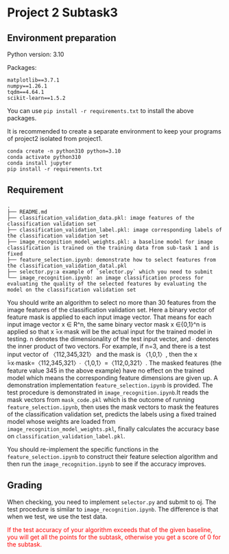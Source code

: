 # Project 2 Subtask3

## Environment preparation
Python version: 3.10

Packages:
```
matplotlib==3.7.1
numpy==1.26.1
tqdm==4.64.1
scikit-learn==1.5.2
```
You can use `pip install -r requirements.txt` to install the above packages.

It is recommended to create a separate environment to keep your programs of project2 isolated from project1.
```
conda create -n python310 python=3.10
conda activate python310
conda install jupyter
pip install -r requirements.txt
```

## Requirement
```
.
├── README.md
├── classification_validation_data.pkl: image features of the classification validation set
├── classification_validation_label.pkl: image corresponding labels of the classification validation set
├── image_recognition_model_weights.pkl: a baseline model for image classification is trained on the training data from sub-task 1 and is fixed
├── feature_selection.ipynb: demonstrate how to select features from the classification_validation_datal.pkl
├── selector.py:a example of `selector.py` which you need to submit
└── image_recognition.ipynb: an image classification process for evaluating the quality of the selected features by evaluating the model on the classification validation set
```
You should write an algorithm to select no more than 30 features from the image features of the classification validation set. 
Here a binary vector of feature mask is applied to each input image vector. That means for each input image vector x ∈ R^n, the same binary vector mask x ∈{0,1}^n is applied so that x ̌=x∙mask will be the actual input for the trained model in testing. n denotes the dimensionality of the test input vector, and ∙ denotes the inner product of two vectors. 
For example, if n=3, and there is a test input vector of 〈112,345,321〉 and the mask is 〈1,0,1〉, then the x ̌=x∙mask=〈112,345,321〉∙〈1,0,1〉=〈112,0,321〉. The masked features (the feature value 345 in the above example) have no effect on the trained model which means the corresponding feature dimensions are given up. 
A demonstration implementation `feature_selection.ipynb` is provided. 
The test procedure is demonstrated in `image_recognition.ipynb`.It reads the mask vectors from `mask_code.pkl` which is the outcome of running `feature_selection.ipynb`, then uses the mask vectors to mask the features of the classification validation set, predicts the labels using a fixed trained model whose weights are loaded from `image_recognition_model_weights.pkl`, finally calculates the accuracy base on `classification_validation_label.pkl`.

You should re-implement the specific functions in the `feature_selection.ipynb` to construct their feature selection algorithm and then run the `image_recognition.ipynb` to see if the accuracy improves.

## Grading
When checking, you need to implement `selector.py` and submit to oj.
The test procedure is similar to `image_recognition.ipynb`. The difference is that when we test, we use the test data.
<p style="color: red;">
If the test accuracy of your algorithm exceeds that of the given baseline, you will get all the points for the subtask, otherwise you get a score of 0 for the subtask.
</p>

